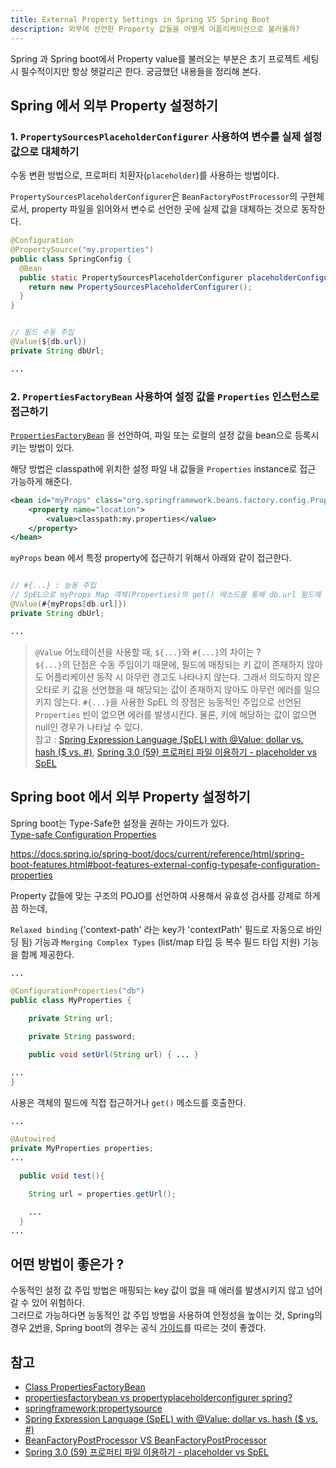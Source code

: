 ```yaml
---
title: External Property Settings in Spring VS Spring Boot
description: 외부에 선언한 Property 값들을 어떻게 어플리케이션으로 불러올까?
---
```


Spring 과 Spring boot에서 Property value를 불러오는 부분은 초기 프로젝트 세팅 시 필수적이지만 항상 헷갈리곤 한다. 궁금했던 내용들을 정리해 본다.


## Spring 에서 외부 Property 설정하기

### 1. `PropertySourcesPlaceholderConfigurer` 사용하여 변수를 실제 설정 값으로 대체하기

수동 변환 방법으로, 프로퍼티 치환자(`placeholder`)를 사용하는 방법이다.

`PropertySourcesPlaceholderConfigurer`은 `BeanFactoryPostProcessor`의 구현체로서,
property 파일을 읽어와서 변수로 선언한 곳에 실제 값을 대체하는 것으로 동작한다.

```java
@Configuration
@PropertySource("my.properties")
public class SpringConfig {
  @Bean
  public static PropertySourcesPlaceholderConfigurer placeholderConfigurer() {
    return new PropertySourcesPlaceholderConfigurer();
  }
}
```

```java

// 필드 수동 주입
@Value(${db.url})
private String dbUrl;

...

```


### 2. `PropertiesFactoryBean` 사용하여 설정 값을 `Properties` 인스턴스로 접근하기

[`PropertiesFactoryBean`](https://docs.spring.io/spring/docs/current/javadoc-api/org/springframework/beans/factory/config/PropertiesFactoryBean.html) 을 선언하여, 파일 또는 로컬의 설정 값을 bean으로 등록시키는 방법이 있다.

해당 방법은 classpath에 위치한 설정 파일 내 값들을 `Properties` instance로 접근 가능하게 해준다.

```xml
<bean id="myProps" class="org.springframework.beans.factory.config.PropertiesFactoryBean">
    <property name="location">
        <value>classpath:my.properties</value>
    </property>
</bean>
```

`myProps` bean 에서 특정 property에 접근하기 위해서 아래와 같이 접근한다.

```java

// #{...} : 능동 주입
// SpEL으로 myProps Map 객체(Properties)의 get() 메소드를 통해 db.url 필드에 접근한다.
@Value(#{myProps[db.url]})
private String dbUrl;

...

```


> `@Value` 어노테이션을 사용할 때, `${...}`와 `#{...}`의 차이는 ?  
`${...}`의 단점은 수동 주입이기 때문에, 필드에 매칭되는 키 값이 존재하지 않아도 어플리케이션 동작 시 아무런 경고도 나타나지 않는다. 그래서 의도하지 않은 오타로 키 값을 선언했을 때 해당되는 값이 존재하지 않아도 아무런 에러를 일으키지 않는다. `#{...}`을 사용한 SpEL 의 장점은 능동적인 주입으로 선언된 `Properties` 빈이 없으면 에러를 발생시킨다. 물론, 키에 해당하는 값이 없으면 null인 경우가 나타날 수 있다. <br>
참고 : [Spring Expression Language (SpEL) with @Value: dollar vs. hash ($ vs. #)](https://stackoverflow.com/questions/5322632/spring-expression-language-spel-with-value-dollar-vs-hash-vs), [Spring 3.0 (59) 프로퍼티 파일 이용하기 - placeholder vs SpEL](http://toby.epril.com/?p=968)



## Spring boot 에서 외부 Property 설정하기

Spring boot는 Type-Safe한 설정을 권하는 가이드가 있다.  
[Type-safe Configuration Properties](https://docs.spring.io/spring-boot/docs/current/reference/html/spring-boot-features.html#boot-features-external-config-typesafe-configuration-properties)

https://docs.spring.io/spring-boot/docs/current/reference/html/spring-boot-features.html#boot-features-external-config-typesafe-configuration-properties


Property 값들에 맞는 구조의 POJO를 선언하여 사용해서 유효성 검사를 강제로 하게끔 하는데,

`Relaxed binding` ('context-path' 라는 key가 'contextPath' 필드로 자동으로 바인딩 됨) 기능과 `Merging Complex Types` (list/map 타입 등 복수 필드 타입 지원) 기능을 함께 제공한다.


```java
...

@ConfigurationProperties("db")
public class MyProperties {

	private String url;

	private String password;

	public void setUrl(String url) { ... }

...
}

```

사용은 객체의 필드에 직접 접근하거나 `get()` 메소드를 호출한다.  

```java
...

@Autowired
private MyProperties properties;
...

  public void test(){

    String url = properties.getUrl();

    ...
  }
...

```

## 어떤 방법이 좋은가 ?

수동적인 설정 값 주입 방법은 매핑되는 key 값이 없을 때 에러를 발생시키지 않고 넘어갈 수 있어 위험하다.  
그러므로 가능하다면 능동적인 값 주입 방법을 사용하여 안정성을 높이는 것, Spring의 경우 [2번](#2-propertiesfactorybean-사용하여-설정-값을-properties-인스턴스로-접근하기)을, Spring boot의 경우는 공식 [가이드](#spring-boot-에서-외부-property-설정하기)를 따르는 것이 좋겠다. 




## 참고
- [Class PropertiesFactoryBean](https://docs.spring.io/spring/docs/current/javadoc-api/org/springframework/beans/factory/config/PropertiesFactoryBean.html)
- [propertiesfactorybean vs propertyplaceholderconfigurer spring?](https://stackoverflow.com/questions/20353999/propertiesfactorybean-vs-propertyplaceholderconfigurer-spring)
- [springframework:propertysource](https://kwonnam.pe.kr/wiki/springframework/propertysource)
- [Spring Expression Language (SpEL) with @Value: dollar vs. hash ($ vs. #)](https://stackoverflow.com/questions/5322632/spring-expression-language-spel-with-value-dollar-vs-hash-vs)
- [BeanFactoryPostProcessor VS  BeanFactoryPostProcessor](http://wonwoo.ml/index.php/post/899)
- [Spring 3.0 (59) 프로퍼티 파일 이용하기 - placeholder vs SpEL](http://toby.epril.com/?p=968)
